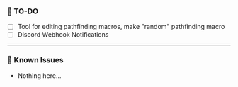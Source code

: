 ### 📝 TO-DO
- [ ] Tool for editing pathfinding macros, make "random" pathfinding macro
- [ ] Discord Webhook Notifications

---

### 🚩 Known Issues
- Nothing here...